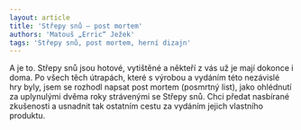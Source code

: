 ```yaml
---
layout: article
title: 'Střepy snů – post mortem'
authors: 'Matouš „Erric“ Ježek'
tags: 'Střepy snů, post mortem, herní dizajn'
---
```


A je to. Střepy snů jsou hotové, vytištěné
a někteří z vás už je mají dokonce
i doma. Po všech těch útrapách,
které s výrobou a vydáním této nezávislé
hry byly, jsem se rozhodl napsat
post mortem (posmrtný list), jako
ohlédnutí za uplynulými dvěma roky
strávenými se Střepy snů. Chci předat
nasbírané zkušenosti a usnadnit
tak ostatním cestu za vydáním jejich
vlastního produktu.
